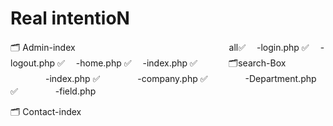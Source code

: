 # Real intentioN

🗂 Admin-index 　　　　　　　　　　　　　　　　　 all✅
　-login.php ✅
　-logout.php ✅
　-home.php ✅
　-index.php ✅
　　　 🗂search-Box
　　　　-index.php ✅
　　　　-company.php ✅
　　　　-Department.php ✅
　　　　-field.php

🗂 Contact-index
